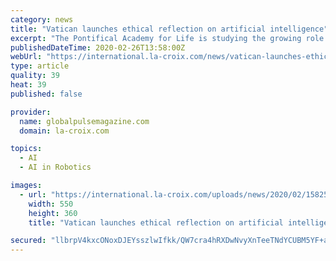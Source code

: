 ```yaml
---
category: news
title: "Vatican launches ethical reflection on artificial intelligence"
excerpt: "The Pontifical Academy for Life is studying the growing role of artificial intelligence in our societies, from Feb. 26 to 28. (Image: TATIANA SHEPELEVA/STOCK ADOBE) After biotechnologies in 2017 and robotics last year, it is to artificial intelligence (AI) that the Pontifical Academy for Life, created in 1994 by John Paul II to study the ..."
publishedDateTime: 2020-02-26T13:58:00Z
webUrl: "https://international.la-croix.com/news/vatican-launches-ethical-reflection-on-artificial-intelligence/11886"
type: article
quality: 39
heat: 39
published: false

provider:
  name: globalpulsemagazine.com
  domain: la-croix.com

topics:
  - AI
  - AI in Robotics

images:
  - url: "https://international.la-croix.com/uploads/news/2020/02/1582548642.jpeg"
    width: 550
    height: 360
    title: "Vatican launches ethical reflection on artificial intelligence"

secured: "llbrpV4kxcONoxDJEYsszlwIfkk/QW7cra4hRXDwNvyXnTeeTNdYCUBM5YF+aWevaz4BfWju9ECWN9q45ikakW5LrlYkOcErm9ltt/nmCoqqasEvPENjGuO8uz0bqh3VOJlhwCvdm7GGIm5hW9D2aMyT5/tM/+diL2kSc+zJ8+ieGvIu9VBFpWGheHL5aVMWP24DrNkOYTEaH993M4Drtqav552AE31jNf702jOiQN/bJAru92KCb4x6aAdl7nvclmVevqibwl8SL05qV/ZtyfM02QTQ20atB2P8/zZXpAokT6voXnvVM2uKw55mypyXi+TU+7nR2Xs/J+cLDt5B7v1Ah5uhKBnm6rk6MNk37wvy+BHHlXNZDv5/tdG0y9WXQFMfUsim2EC2FCP9URYACKab3Y6alhWvIoLi7XqUPgYnwU8gUcuYCAp0LUavCVo80VYoEf7E80koaKs8im9hXjj7gtqKHxSbM1gSdwboBfM=;8Ckfptn910qM49bMYdJUMQ=="
---
```


